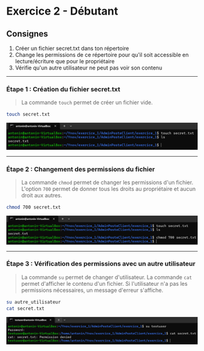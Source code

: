 # Exercice 2 - Débutant

## Consignes

1. Créer un fichier secret.txt dans ton répertoire
2. Change les permissions de ce répertoire pour qu'il soit accessible en
lecture/écriture que pour le propriétaire
3. Vérifie qu'un autre utilisateur ne peut pas voir son contenu

<hr>

### Étape 1 : Création du fichier secret.txt

> La commande `touch` permet de créer un fichier vide.

```bash
touch secret.txt
```
![secret.txt](exercice_2/secret.txt.png)

<hr>

### Étape 2 : Changement des permissions du fichier

> La commande `chmod` permet de changer les permissions d'un fichier. L'option `700` permet de donner tous les droits au propriétaire et aucun droit aux autres.

```bash
chmod 700 secret.txt
```

![chmod](exercice_2/chmod.png)

<hr>

### Étape 3 : Vérification des permissions avec un autre utilisateur

> La commande `su` permet de changer d'utilisateur. La commande `cat` permet d'afficher le contenu d'un fichier. Si l'utilisateur n'a pas les permissions nécessaires, un message d'erreur s'affiche.

```bash
su autre_utilisateur
cat secret.txt
```

![permission denied](exercice_2/permission_denied.png)
